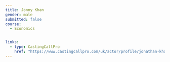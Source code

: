 ```yaml
---
title: Jonny Khan
gender: male
submitted: false
course:
  - Economics


links:
  - type: CastingCallPro
    href: "https://www.castingcallpro.com/uk/actor/profile/jonathan-khan"
---
```

